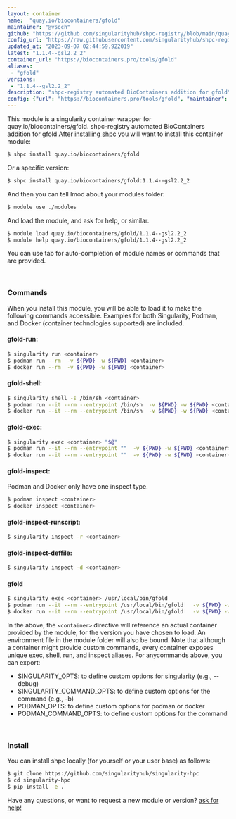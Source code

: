 ```yaml
---
layout: container
name:  "quay.io/biocontainers/gfold"
maintainer: "@vsoch"
github: "https://github.com/singularityhub/shpc-registry/blob/main/quay.io/biocontainers/gfold/container.yaml"
config_url: "https://raw.githubusercontent.com/singularityhub/shpc-registry/main/quay.io/biocontainers/gfold/container.yaml"
updated_at: "2023-09-07 02:44:59.922019"
latest: "1.1.4--gsl2.2_2"
container_url: "https://biocontainers.pro/tools/gfold"
aliases:
 - "gfold"
versions:
 - "1.1.4--gsl2.2_2"
description: "shpc-registry automated BioContainers addition for gfold"
config: {"url": "https://biocontainers.pro/tools/gfold", "maintainer": "@vsoch", "description": "shpc-registry automated BioContainers addition for gfold", "latest": {"1.1.4--gsl2.2_2": "sha256:45631bb47bd1213148e147edab18b2413b8bb9da1c17358a0b743313fbc3c962"}, "tags": {"1.1.4--gsl2.2_2": "sha256:45631bb47bd1213148e147edab18b2413b8bb9da1c17358a0b743313fbc3c962"}, "docker": "quay.io/biocontainers/gfold", "aliases": {"gfold": "/usr/local/bin/gfold"}}
---
```


This module is a singularity container wrapper for quay.io/biocontainers/gfold.
shpc-registry automated BioContainers addition for gfold
After [installing shpc](#install) you will want to install this container module:


```bash
$ shpc install quay.io/biocontainers/gfold
```

Or a specific version:

```bash
$ shpc install quay.io/biocontainers/gfold:1.1.4--gsl2.2_2
```

And then you can tell lmod about your modules folder:

```bash
$ module use ./modules
```

And load the module, and ask for help, or similar.

```bash
$ module load quay.io/biocontainers/gfold/1.1.4--gsl2.2_2
$ module help quay.io/biocontainers/gfold/1.1.4--gsl2.2_2
```

You can use tab for auto-completion of module names or commands that are provided.

<br>

### Commands

When you install this module, you will be able to load it to make the following commands accessible.
Examples for both Singularity, Podman, and Docker (container technologies supported) are included.

#### gfold-run:

```bash
$ singularity run <container>
$ podman run --rm  -v ${PWD} -w ${PWD} <container>
$ docker run --rm  -v ${PWD} -w ${PWD} <container>
```

#### gfold-shell:

```bash
$ singularity shell -s /bin/sh <container>
$ podman run --it --rm --entrypoint /bin/sh  -v ${PWD} -w ${PWD} <container>
$ docker run --it --rm --entrypoint /bin/sh  -v ${PWD} -w ${PWD} <container>
```

#### gfold-exec:

```bash
$ singularity exec <container> "$@"
$ podman run --it --rm --entrypoint ""  -v ${PWD} -w ${PWD} <container> "$@"
$ docker run --it --rm --entrypoint ""  -v ${PWD} -w ${PWD} <container> "$@"
```

#### gfold-inspect:

Podman and Docker only have one inspect type.

```bash
$ podman inspect <container>
$ docker inspect <container>
```

#### gfold-inspect-runscript:

```bash
$ singularity inspect -r <container>
```

#### gfold-inspect-deffile:

```bash
$ singularity inspect -d <container>
```


#### gfold

```bash
$ singularity exec <container> /usr/local/bin/gfold
$ podman run --it --rm --entrypoint /usr/local/bin/gfold   -v ${PWD} -w ${PWD} <container> -c " $@"
$ docker run --it --rm --entrypoint /usr/local/bin/gfold   -v ${PWD} -w ${PWD} <container> -c " $@"
```



In the above, the `<container>` directive will reference an actual container provided
by the module, for the version you have chosen to load. An environment file in the
module folder will also be bound. Note that although a container
might provide custom commands, every container exposes unique exec, shell, run, and
inspect aliases. For anycommands above, you can export:

 - SINGULARITY_OPTS: to define custom options for singularity (e.g., --debug)
 - SINGULARITY_COMMAND_OPTS: to define custom options for the command (e.g., -b)
 - PODMAN_OPTS: to define custom options for podman or docker
 - PODMAN_COMMAND_OPTS: to define custom options for the command

<br>

### Install

You can install shpc locally (for yourself or your user base) as follows:

```bash
$ git clone https://github.com/singularityhub/singularity-hpc
$ cd singularity-hpc
$ pip install -e .
```

Have any questions, or want to request a new module or version? [ask for help!](https://github.com/singularityhub/singularity-hpc/issues)